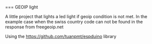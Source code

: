 

=== GEOIP light

A little project that lights a led light if geoip condition is not met. In the example case when the swiss country code can not be found in the response from freegeoip.net

Using the https://github.com/tuanpmt/espduino library
